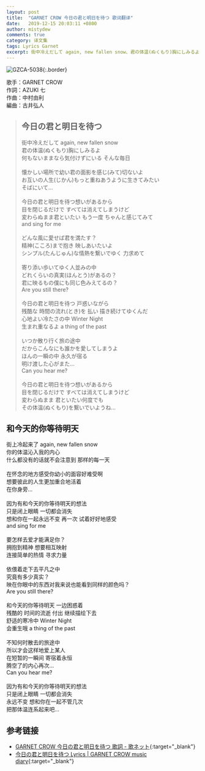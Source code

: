 ```yaml
---
layout: post
title:  "GARNET CROW 今日の君と明日を待つ 歌词翻译"
date:   2019-12-15 20:03:11 +0800
author: mistydew
comments: true
category: 译文集
tags: Lyrics Garnet
excerpt: 街中冷えだして again, new fallen snow、君の体温(ぬくもり)胸にしみるよ。何もないままなら気付けずにいる そんな毎日。
---
```

![GZCA-5038](https://crowsub.github.io/images/discography/album/GZCA-5038.jpg){:.border}

歌手：GARNET CROW<br>
作詞：AZUKI 七<br>
作曲：中村由利<br>
編曲：古井弘人

<blockquote class="lyric-original">
  <h2>今日の君と明日を待つ</h2>
    <p>
    街中冷えだして again, new fallen snow<br>
    君の体温(ぬくもり)胸にしみるよ<br>
    何もないままなら気付けずにいる そんな毎日<br>
    <br>
    懐かしい場所で幼い君の面影を感じ(みて)切ないよ<br>
    お互いの人生(じかん)もっと重ねあうように生きてみたい<br>
    そばにいて…<br>
    <br>
    今日の君と明日を待つ想いがあるから<br>
    目を閉じるだけで すべては消えてしまうけど<br>
    変わらぬまま君といたい もう一度 ちゃんと感じてみて<br>
    and sing for me<br>
    <br>
    どんな風に愛せば君を満たす？<br>
    精神(こころ)まで抱き 映しあいたいよ<br>
    シンプル(たんじゅん)な情熱を繋いでゆく 力求めて<br>
    <br>
    寄り添い歩いてゆく人並みの中<br>
    どれくらいの真実(ほんとう)があるの？<br>
    君に映るもの僕にも同じ色みえてるの？<br>
    Are you still there?<br>
    <br>
    今日の君と明日を待つ 戸惑いながら<br>
    残酷な 時間の流れ(とき)を 払い 描き続けてゆくんだ<br>
    心地よい冷たさの中 Winter Night<br>
    生まれ重なるよ a thing of the past<br>
    <br>
    いつか散り行く旅の途中<br>
    だからこんなにも誰かを愛してしまうよ<br>
    ほんの一瞬の中 永久が宿る<br>
    明け渡した心がまた…<br>
    Can you hear me?<br>
    <br>
    今日の君と明日を待つ想いがあるから<br>
    目を閉じるだけで すべては消えてしまうけど<br>
    変わらぬまま 君といたい何度でも<br>
    その体温(ぬくもり)を繋いでいようね…
  </p>
</blockquote>

<div class="lyric-translation">
  <h2>和今天的你等待明天</h2>
  <p>
    街上冷起来了 again, new fallen snow<br>
    你的体温沁入我的内心<br>
    什么都没有的话就不会注意到 那样的每一天<br>
    <br>
    在怀念的地方感受你幼小的面容好难受啊<br>
    想要彼此的人生更加重合地活着<br>
    在你身旁…<br>
    <br>
    因为有和今天的你等待明天的想法<br>
    只是闭上眼睛 一切都会消失<br>
    想和你在一起永远不变 再一次 试着好好地感受<br>
    and sing for me<br>
    <br>
    要怎样去爱才能满足你？<br>
    拥抱到精神 想要相互映射<br>
    连接简单的热情 寻求力量<br>
    <br>
    依偎着走下去平凡之中<br>
    究竟有多少真实？<br>
    映在你眼中的东西对我来说也能看到同样的颜色吗？<br>
    Are you still there?<br>
    <br>
    和今天的你等待明天 一边困惑着<br>
    残酷的 时间的流逝 付出 继续描绘下去<br>
    舒适的寒冷中 Winter Night<br>
    会重生哦 a thing of the past<br>
    <br>
    不知何时散去的旅途中<br>
    所以才会这样地爱上某人<br>
    在短暂的一瞬间 寄宿着永恒<br>
    腾空了的内心再次…<br>
    Can you hear me?<br>
    <br>
    因为有和今天的你等待明天的想法<br>
    只是闭上眼睛 一切都会消失<br>
    永远不变 想和你在一起不管几次<br>
    把那体温连系起来吧…
  </p>
</div>

## 参考链接

* [GARNET CROW 今日の君と明日を待つ 歌詞 - 歌ネット](https://www.uta-net.com/song/20213/){:target="_blank"}
* [今日の君と明日を待つ Lyrics \| GARNET CROW music diary](https://crowsub.github.io/lyrics/original/今日の君と明日を待つ.html){:target="_blank"}
